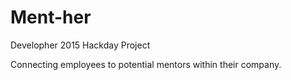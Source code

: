 # Ment-her
Developher 2015 Hackday Project

Connecting employees to potential mentors within their company.
